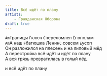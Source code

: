 ```yaml
---
title: Всё идёт по плану
artists: 
    - Гражданская Оборона
draft: true
---
```


`Am`Границы `F`ключ `C`переломлен `E`пополам  
`Am`А наш `F`батюшка Ленин`C` совсем `E`усоп  
Он разложился на плесень и на липовый мёд  
А перестройка всё идёт и идёт по плану  
А вся грязь превратилась в голый лёд  

и всё идёт по плану

